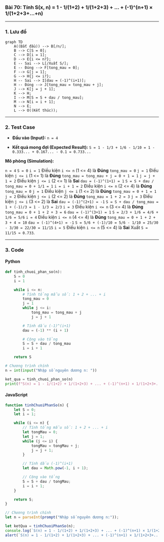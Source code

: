 ### Bài 70: Tính S(x, n) = 1 - 1/(1+2) + 1/(1+2+3) + ... + (-1)^(n+1) × 1/(1+2+3+...+n)

---

### **1. Lưu đồ**

```mermaid
graph TD
    A((Bắt đầu)) --> B[/n/];
    B --> C[S = 0];
    C --> D[i = 1];
    D --> E{i <= n?};
    E -- Sai --> L[/Xuất S/];
    E -- Đúng --> F[tong_mau = 0];
    F --> G[j = 1];
    G --> H{j <= i?};
    H -- Sai --> I[dau = (-1)^(i+1)];
    H -- Đúng --> J[tong_mau = tong_mau + j];
    J --> K[j = j + 1];
    K --> H;
    I --> M[S = S + dau / tong_mau];
    M --> N[i = i + 1];
    N --> E;
    L --> O((Kết thúc));
```

---

### **2. Test Case**

- **Đầu vào (Input):** `n = 4`

- **Kết quả mong đợi (Expected Result):** `S = 1 - 1/3 + 1/6 - 1/10 = 1 - 0.333... + 0.167... - 0.1 = 0.733...`


**Mô phỏng (Simulation):**

`n = 4`
`S = 0`
`i = 1`
Điều kiện `i <= n` (1 <= 4) là **Đúng**
    `tong_mau = 0`
    `j = 1`
    Điều kiện `j <= i` (1 <= 1) là **Đúng**
        `tong_mau = tong_mau + j = 0 + 1 = 1`
        `j = j + 1 = 2`
    Điều kiện `j <= i` (2 <= 1) là **Sai**
    `dau = (-1)^(1+1) = 1`
    `S = S + dau / tong_mau = 0 + 1/1 = 1`
    `i = i + 1 = 2`
Điều kiện `i <= n` (2 <= 4) là **Đúng**
    `tong_mau = 0`
    `j = 1`
    Điều kiện `j <= i` (1 <= 2) là **Đúng**
        `tong_mau = 0 + 1 = 1`
        `j = 2`
    Điều kiện `j <= i` (2 <= 2) là **Đúng**
        `tong_mau = 1 + 2 = 3`
        `j = 3`
    Điều kiện `j <= i` (3 <= 2) là **Sai**
    `dau = (-1)^(2+1) = -1`
    `S = S + dau / tong_mau = 1 + (-1)/3 = 1 - 1/3 = 2/3`
    `i = 3`
Điều kiện `i <= n` (3 <= 4) là **Đúng**
    `tong_mau = 0 + 1 + 2 + 3 = 6`
    `dau = (-1)^(3+1) = 1`
    `S = 2/3 + 1/6 = 4/6 + 1/6 = 5/6`
    `i = 4`
Điều kiện `i <= n` (4 <= 4) là **Đúng**
    `tong_mau = 0 + 1 + 2 + 3 + 4 = 10`
    `dau = (-1)^(4+1) = -1`
    `S = 5/6 + (-1)/10 = 5/6 - 1/10 = 25/30 - 3/30 = 22/30 = 11/15`
    `i = 5`
Điều kiện `i <= n` (5 <= 4) là **Sai**
Xuất `S = 11/15 ≈ 0.733`.

---

### **3. Code**

#### **Python**

```python
def tinh_chuoi_phan_so(n):
    S = 0
    i = 1

    while i <= n:
        # Tính tổng mẫu số: 1 + 2 + ... + i
        tong_mau = 0
        j = 1
        while j <= i:
            tong_mau = tong_mau + j
            j = j + 1

        # Tính dấu (-1)^(i+1)
        dau = (-1) ** (i + 1)

        # Cộng vào tổng
        S = S + dau / tong_mau
        i = i + 1

    return S

# Chương trình chính
n = int(input("Nhập số nguyên dương n: "))

ket_qua = tinh_chuoi_phan_so(n)
print(f"S(n) = 1 - 1/(1+2) + 1/(1+2+3) + ... + (-1)^(n+1) × 1/(1+2+3+...+n) = {ket_qua}")
```

#### **JavaScript**

```javascript
function tinhChuoiPhanSo(n) {
    let S = 0;
    let i = 1;

    while (i <= n) {
        // Tính tổng mẫu số: 1 + 2 + ... + i
        let tongMau = 0;
        let j = 1;
        while (j <= i) {
            tongMau = tongMau + j;
            j = j + 1;
        }

        // Tính dấu (-1)^(i+1)
        let dau = Math.pow(-1, i + 1);

        // Cộng vào tổng
        S = S + dau / tongMau;
        i = i + 1;
    }

    return S;
}

// Chương trình chính
let n = parseInt(prompt("Nhập số nguyên dương n:"));

let ketQua = tinhChuoiPhanSo(n);
console.log(`S(n) = 1 - 1/(1+2) + 1/(1+2+3) + ... + (-1)^(n+1) × 1/(1+2+3+...+n) = ${ketQua}`);
alert(`S(n) = 1 - 1/(1+2) + 1/(1+2+3) + ... + (-1)^(n+1) × 1/(1+2+3+...+n) = ${ketQua}`);
```